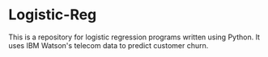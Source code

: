 # Logistic-Reg
This is  a repository for logistic regression programs written using Python. It uses IBM Watson's telecom data to predict customer churn.
